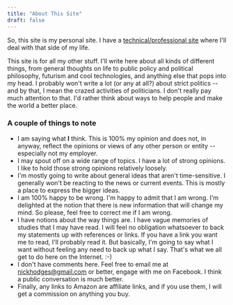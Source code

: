 ```yaml
---
title: "About This Site"
draft: false
---
```


So, this site is my personal site. I have a [technical/professional site](https://nickhodges.dev) where I'll deal with that side of my life.

This site is for all my other stuff. I'll write here about all kinds of different things, from general thoughts on life to public policy and political philosophy, futurism and cool technologies, and anything else that pops into my head. I probably won't write a lot (or any at all?) about strict politics -- and by that, I mean the crazed activities of politicians. I don't really pay much attention to that. I'd rather think about ways to help people and make the world a better place.

### A couple of things to note

- I am saying what **I** think. This is 100% my opinion and does not, in anyway, reflect the opinions or views of any other person or entity -- especially not my employer.
- I may spout off on a wide range of topics. I have a lot of strong opinions. I like to hold those strong opinions relatively loosely.
- I'm mostly going to write about general ideas that aren't time-sensitive. I generally won't be reacting to the news or current events. This is mostly a place to express the bigger ideas.
- I am 100% happy to be wrong. I'm happy to admit that I am wrong. I'm delighted at the notion that there is new information that will change my mind. So please, feel free to correct me if I am wrong.
- I have notions about the way things are. I have vague memories of studies that I may have read. I will feel no obligation whatsoever to back my statements up with references or links. If you have a link you want me to read, I'll probably read it. But basically, I'm going to say what I want without feeling any need to back up what I say. That's what we all get to do here on the Internet. :-)
- I don't have comments here. Feel free to email me at [nickhodges@gmail.com](mailto:nickhodges@gmail.com) or better, engage with me on Facebook. I think a public conversation is much better.
- Finally, any links to Amazon are affiliate links, and if you use them, I will get a commission on anything you buy.
